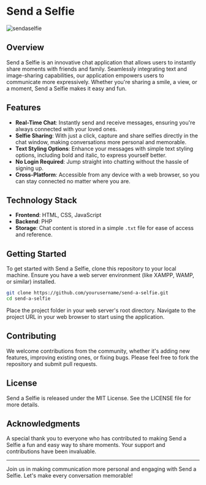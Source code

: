 
# Send a Selfie

![sendaselfie](https://github.com/KyleBenzle/SendASelfie/assets/48848725/139158dc-d38e-4a8a-aede-2b3690df571c)


## Overview
Send a Selfie is an innovative chat application that allows users to instantly share moments with friends and family. Seamlessly integrating text and image-sharing capabilities, our application empowers users to communicate more expressively. Whether you're sharing a smile, a view, or a moment, Send a Selfie makes it easy and fun.

## Features
- **Real-Time Chat**: Instantly send and receive messages, ensuring you're always connected with your loved ones.
- **Selfie Sharing**: With just a click, capture and share selfies directly in the chat window, making conversations more personal and memorable.
- **Text Styling Options**: Enhance your messages with simple text styling options, including bold and italic, to express yourself better.
- **No Login Required**: Jump straight into chatting without the hassle of signing up.
- **Cross-Platform**: Accessible from any device with a web browser, so you can stay connected no matter where you are.

## Technology Stack
- **Frontend**: HTML, CSS, JavaScript
- **Backend**: PHP
- **Storage**: Chat content is stored in a simple `.txt` file for ease of access and reference.

## Getting Started
To get started with Send a Selfie, clone this repository to your local machine. Ensure you have a web server environment (like XAMPP, WAMP, or similar) installed.

```bash
git clone https://github.com/yourusername/send-a-selfie.git
cd send-a-selfie
```

Place the project folder in your web server's root directory. Navigate to the project URL in your web browser to start using the application.

## Contributing
We welcome contributions from the community, whether it's adding new features, improving existing ones, or fixing bugs. Please feel free to fork the repository and submit pull requests.

## License
Send a Selfie is released under the MIT License. See the LICENSE file for more details.

## Acknowledgments
A special thank you to everyone who has contributed to making Send a Selfie a fun and easy way to share moments. Your support and contributions have been invaluable.

---

Join us in making communication more personal and engaging with Send a Selfie. Let's make every conversation memorable!
